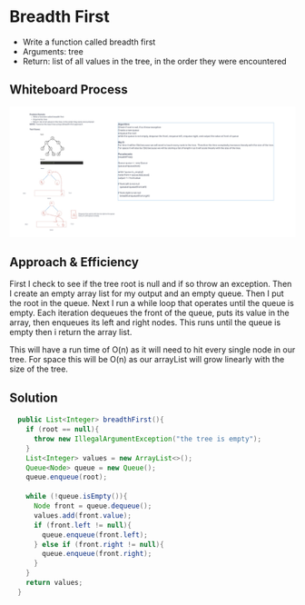 # Breadth First

- Write a function called breadth first
- Arguments: tree
- Return: list of all values in the tree, in the order they were encountered

## Whiteboard Process

![Whiteboard](breadthFirst.jpg)

## Approach & Efficiency

First I check to see if the tree root is null and if so throw an exception.  Then I create an empty array list for my output and an empty queue.  Then I put the root in the queue.
Next I run a while loop that operates until the queue is empty.  Each iteration dequeues the front of the queue, puts its value in the array, then enqueues its left and right nodes.
This runs until the queue is empty then i return the array list.

This will have a run time of O(n) as it will need to hit every single node in our tree.
For space this will be O(n) as our arrayList will grow linearly with the size of the tree.


## Solution
```java
  public List<Integer> breadthFirst(){
    if (root == null){
      throw new IllegalArgumentException("the tree is empty");
    }
    List<Integer> values = new ArrayList<>();
    Queue<Node> queue = new Queue();
    queue.enqueue(root);

    while (!queue.isEmpty()){
      Node front = queue.dequeue();
      values.add(front.value);
      if (front.left != null){
        queue.enqueue(front.left);
      } else if (front.right != null){
        queue.enqueue(front.right);
      }
    }
    return values;
  }

  ```
